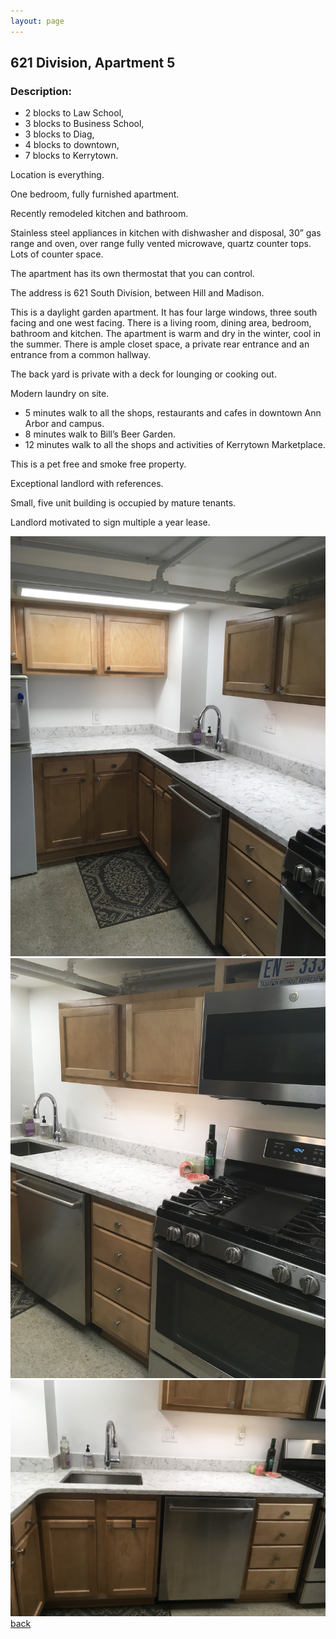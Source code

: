 ```yaml
---
layout: page
---
```


## 621 Division, Apartment 5
### Description:


* 2 blocks to Law School,
* 3 blocks to Business School,
* 3 blocks to Diag,
* 4 blocks to downtown,
* 7 blocks to Kerrytown.

Location is everything.

One bedroom, fully furnished apartment.

Recently remodeled kitchen and bathroom. 

Stainless steel appliances in kitchen with dishwasher and disposal, 30” gas range and oven, over range fully vented microwave, quartz counter tops.  Lots of counter space.

The apartment has its own thermostat that you can control.  

The address is 621 South Division, between Hill and Madison. 

This is a daylight garden apartment.  It has four large windows, three south facing and one west facing.  There is a living room, dining area, bedroom, bathroom and kitchen.  The apartment is warm and dry in the winter, cool in the summer.  There is ample closet space, a private rear entrance and an entrance from a common hallway.  

The back yard is private with a deck for lounging or cooking out.  

Modern laundry on site. 

* 5 minutes walk to all the shops, restaurants and cafes in downtown Ann Arbor and campus.  
* 8 minutes walk to Bill’s Beer Garden.
* 12 minutes walk to all the shops and activities of Kerrytown Marketplace.

This is a pet free and smoke free property.  

Exceptional landlord with references. 

Small, five unit building is occupied by mature tenants.

Landlord motivated to sign multiple a year lease.  



![](/assets/images/621division/621apt5pic1.jpg)
![](/assets/images/621division/621apt5pic3.jpg)
![](/assets/images/621division/621apt5pic4.jpg)
[back](/)
